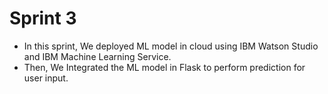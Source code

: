 # Sprint 3
- In this sprint, We deployed ML model in cloud using IBM Watson Studio and IBM Machine Learning Service.
- Then, We Integrated the ML model in Flask to perform prediction for user input.
